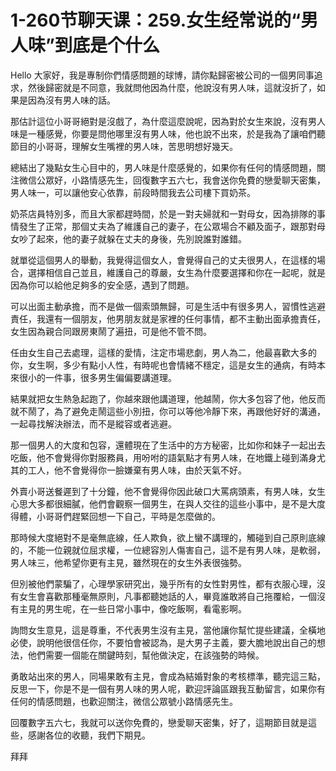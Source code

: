 # 1-260节聊天课：259.女生经常说的“男人味”到底是个什么

Hello 大家好，我是專制你們情感問題的球博，請你點歸密被公司的一個男同事追求，然後歸密就是不同意，我就問他因為什麼，他說沒有男人味，這就沒折了，如果是因為沒有男人味的話。

那估計這位小哥哥絕對是沒戲了，為什麼這麼說呢，因為對於女生來說，沒有男人味是一種感覺，你要是問他哪里沒有男人味，他也說不出來，於是我為了讓咱們聽節目的小哥哥，理解女生嘴裡的男人味，苦思明想好幾天。

總結出了幾點女生心目中的，男人味是什麼感覺的，如果你有任何的情感問題，關注微信公眾好，小路情感先生，回復數字五六七，我會送你免費的戀愛聊天密集，男人味一，可以讓他安心依靠，前段時間我去公司樓下買奶茶。

奶茶店員特別多，而且大家都趕時間，於是一對夫婦就和一對母女，因為排隊的事情發生了正常，那個丈夫為了維護自己的妻子，在公眾場合不顧及面子，跟那對母女吵了起來，他的妻子就躲在丈夫的身後，先別說誰對誰錯。

就單從這個男人的舉動，我覺得這個女人，會覺得自己的丈夫很男人，在這樣的場合，選擇相信自己並且，維護自己的尊嚴，女生為什麼要選擇和你在一起呢，就是因為你可以給他足夠多的安全感，遇到了問題。

可以出面主動承擔，而不是做一個索頭無歸，可是生活中有很多男人，習慣性逃避責任，我還有一個朋友，他男朋友就是家裡的任何事情，都不主動出面承擔責任，女生因為親合同跟房東鬧了遍扭，可是他不管不問。

任由女生自己去處理，這樣的愛情，注定市場悲劇，男人為二，他最喜歡大多的你，女生啊，多少有點小人性，有時呢也會情緒不穩定，這是女生的通病，有時本來很小的一件事，很多男生偏偏要講道理。

結果就把女生熱急起跑了，你越來跟他講道理，他越鬧，你大多包容了他，他反而就不鬧了，為了避免走鬧這些小別扭，你可以等他冷靜下來，再跟他好好的溝通，一起尋找解決辦法，而不是縱容或者逃避。

那一個男人的大度和包容，還體現在了生活中的方方秘密，比如你和妹子一起出去吃飯，他不會覺得你對服務員，用吩咐的語氣點才有男人味，在地鐵上碰到滿身尤其的工人，他不會覺得你一臉嫌棄有男人味，由於天氣不好。

外賣小哥送餐遲到了十分鐘，他不會覺得你因此破口大罵病頭素，有男人味，女生心思大多都很細膩，他們會觀察一個男生，在與人交往的這些小事中，是不是大度得體，小哥哥們趕緊回想一下自己，平時是怎麼做的。

那時候大度絕對不是毫無底線，任人欺負，欲上蠻不講理的，觸碰到自己原則底線的，不能一位親就位屈求權，一位總容別人傷害自己，這不是有男人味，是軟弱，男人味三，他希望你更有主見，雖然現在的女生外表很強勢。

但別被他們蒙騙了，心理學家研究出，幾乎所有的女性對男性，都有衣服心理，沒有女生會喜歡那種毫無原則，凡事都聽她話的人，畢竟誰敢將自己拖覆給，一個沒有主見的男生呢，在一些日常小事中，像吃飯啊，看電影啊。

詢問女生意見，這是尊重，不代表男生沒有主見，當他讓你幫忙提些建議，全橫地必使，說明他很信任你，不要怕會被認為，是大男子主義，要大膽地說出自己的想法，他們需要一個能在關鍵時刻，幫他做決定，在該強勢的時候。

勇敢站出來的男人，同場果敢有主見，會成為結婚對象的考核標準，聽完這三點，反思一下，你是不是一個有男人味的男人呢，歡迎評論區跟我互動留言，如果你有任何的情感問題，也歡迎關注，微信公眾號小路情感先生。

回覆數字五六七，我就可以送你免費的，戀愛聊天密集，好了，這期節目就是這些，感謝各位的收聽，我們下期見。

拜拜